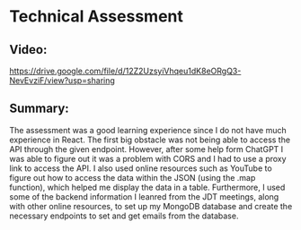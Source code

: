 # Technical Assessment

## Video: 
https://drive.google.com/file/d/12Z2UzsyiVhqeu1dK8eORgQ3-NevEvziF/view?usp=sharing 

## Summary:
The assessment was a good learning experience since I do not have much experience in React. The first big obstacle was not being able to access the API through the given endpoint. However, after some help form ChatGPT I was able to figure out it was a problem with CORS and I had to use a proxy link to access the API. I also used online resources such as YouTube to figure out how to access the data within the JSON (using the .map function), which helped me display the data in a table. Furthermore, I used some of the backend information I leanred from the JDT meetings, along with other online resources, to set up my MongoDB database and create the necessary endpoints to set and get emails from the database. 
